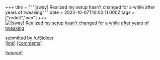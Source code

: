 +++
title = """[sway] Realized my setup hasn't changed for a while after years of tweaking"""
date = 2024-10-07T10:00:11.000Z
tags = ["reddit","wm"]
+++
[![[sway] Realized my setup hasn't changed for a while after years of tweaking](https://preview.redd.it/4vebffss3btd1.png?width=640&crop=smart&auto=webp&s=cabd0cadd2865dd396c241e8caa8bd7cf96668ea "[sway] Realized my setup hasn't changed for a while after years of tweaking")](https://www.reddit.com/r/unixporn/comments/1fy3zxk/sway_realized_my_setup_hasnt_changed_for_a_while/)

submitted by [/u/Sidicer](https://www.reddit.com/user/Sidicer)  
[\[link\]](https://i.redd.it/4vebffss3btd1.png) [\[comments\]](https://www.reddit.com/r/unixporn/comments/1fy3zxk/sway_realized_my_setup_hasnt_changed_for_a_while/)

[[source]](https://www.reddit.com/r/unixporn/comments/1fy3zxk/sway_realized_my_setup_hasnt_changed_for_a_while/)
